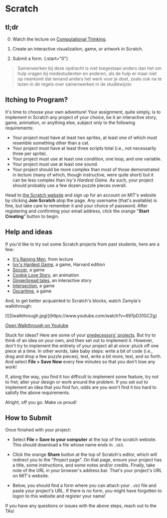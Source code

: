 # Scratch

## tl;dr

0. Watch the lecture on [Computational Thinking](/lectures/computational-thinking).

1. Create an interactive visualization, game, or artwork in Scratch.

2. Submit a form.
{:start="0"}

> Samenwerken bij deze opdracht is niet toegestaan anders dan het om hulp vragen bij medestudenten en anderen, als de hulp er maar niet op neerkomt dat iemand anders het werk voor je doet, zoals ook na te lezen in de regels over samenwerken in de studiewijzer.

## Itching to Program?

It's time to choose your own adventure! Your assignment, quite simply, is to implement in Scratch any project of your choice, be it an interactive story, game, animation, or anything else, subject only to the following requirements:

* Your project must have at least two sprites, at least one of which must resemble something other than a cat.
* Your project must have at least three scripts total (i.e., not necessarily three per sprite).
* Your project must use at least one condition, one loop, and one variable.
* Your project must use at least one sound.
* Your project should be more complex than most of those demonstrated in lecture (many of which, though instructive, were quite short) but it can be less complex than *Ivy's Hardest Game*. As such, your project should probably use a few dozen puzzle pieces overall.

Head to [the Scratch website](https://scratch.mit.edu/) and sign up for an account on MIT's website by clicking **Join Scratch** atop the page. Any username (that's available) is fine, but take care to remember it and your choice of password.  After registering and confirming your email address, click the orange "**Start Creating**" button to begin.

## Help and ideas

If you'd like to try out some Scratch projects from past students, here are a few:

- [It's Raining Men](https://scratch.mit.edu/projects/37412/), from lecture
- [Ivy's Hardest Game](https://scratch.mit.edu/projects/326129587/), a game, Harvard edition
- [Soccer](https://scratch.mit.edu/projects/37413/), a game
- [Cookie Love Story](https://scratch.mit.edu/projects/26329196/), an animation
- [Gingerbread tales](https://scratch.mit.edu/projects/26329196/), an interactive story
- [Intersection](https://scratch.mit.edu/projects/75390754/), a game
- [Oscartime](https://scratch.mit.edu/projects/277537196/), a game

And, to get better acquainted to Scratch's blocks, watch Zamyla's walkthrough:

<div markdown="1" class="mx-n3 mx-sm-n4 mx-lg-n5">
[![](walkthrough.jpg)](https://www.youtube.com/watch?v=697pD31GCZg)
</div>

[Open Walkthrough on Youtube](https://www.youtube.com/watch?v=697pD31GCZg)

Stuck for ideas? Here are some of your [predecessors' projects](https://scratch.mit.edu/studios/4248580/). But try to think of an idea on your own, and then set out to implement it. However, don't try to implement the entirety of your project all at once: pluck off one piece at a time. In other words, take baby steps: write a bit of code (i.e., drag and drop a few puzzle pieces), test, write a bit more, test, and so forth. And select **File > Save Now** every few minutes so that you don't lose any work!

If, along the way, you find it too difficult to implement some feature, try not to fret; alter your design or work around the problem. If you set out to implement an idea that you find fun, odds are you won't find it too hard to satisfy the above requirements. 

Alright, off you go. Make us proud! 

## How to Submit

Once finished with your project:

- Select **File > Save to your computer** at the top of the scratch website. This should download a file whose name ends in `.sb3`.

- Click the orange **Share** button at the top of Scratch's editor, which will redirect you to the "Project page". On that page, ensure your project has a title, some instructions, and some notes and/or credits. Finally, take note of the URL in your browser's address bar. That's your project's URL on MIT's website.

- Below, you should find a form where you can attach your `.sb3` file and paste your project's URL. If there is no form, you might have forgotten to logon to this website and register your name!

If you have any questions or issues with the above steps, reach out to the TAs!
